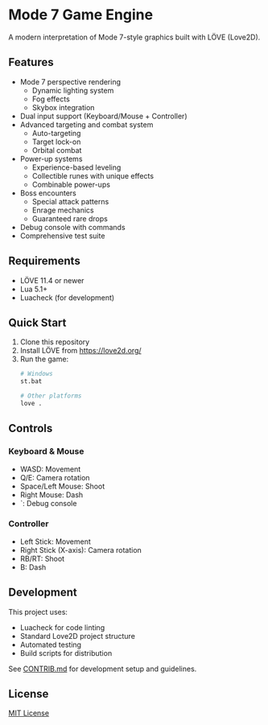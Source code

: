 # Mode 7 Game Engine

A modern interpretation of Mode 7-style graphics built with LÖVE (Love2D).

## Features

- Mode 7 perspective rendering
  - Dynamic lighting system
  - Fog effects
  - Skybox integration
- Dual input support (Keyboard/Mouse + Controller)
- Advanced targeting and combat system
  - Auto-targeting
  - Target lock-on
  - Orbital combat
- Power-up systems
  - Experience-based leveling
  - Collectible runes with unique effects
  - Combinable power-ups
- Boss encounters
  - Special attack patterns
  - Enrage mechanics
  - Guaranteed rare drops
- Debug console with commands
- Comprehensive test suite

## Requirements

- LÖVE 11.4 or newer
- Lua 5.1+
- Luacheck (for development)

## Quick Start

1. Clone this repository
2. Install LÖVE from https://love2d.org/
3. Run the game:
   ```bash
   # Windows
   st.bat
   
   # Other platforms
   love .
   ```

## Controls

### Keyboard & Mouse
- WASD: Movement
- Q/E: Camera rotation
- Space/Left Mouse: Shoot
- Right Mouse: Dash
- `: Debug console

### Controller
- Left Stick: Movement
- Right Stick (X-axis): Camera rotation
- RB/RT: Shoot
- B: Dash

## Development

This project uses:
- Luacheck for code linting
- Standard Love2D project structure
- Automated testing
- Build scripts for distribution

See [CONTRIB.md](CONTRIB.md) for development setup and guidelines.

## License

[MIT License](LICENSE)

